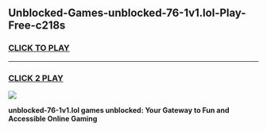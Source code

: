 
## Unblocked-Games-unblocked-76-1v1.lol-Play-Free-c218s
<h3>
<a href="https://premium76.site?title=unblocked-76-1v1.lol&ref=12A">CLICK TO PLAY</a></h3>
<hr>

<h3>
<a href="https://premium76.site?title=unblocked-76-1v1.lol&ref=12A">CLICK 2 PLAY</a>
  
</h3>

<a href="https://premium76.site?title=unblocked-76-1v1.lol&ref=12A"><img src="https://clearcache.store/games.png"></a>


**unblocked-76-1v1.lol games unblocked: Your Gateway to Fun and Accessible Online Gaming**
